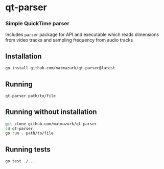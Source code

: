 # qt-parser

### Simple QuickTime parser

Includes `parser` package for API and executable which reads dimensions from video tracks and sampling frequency from audio tracks

## Installation
```bash
go install github.com/matmazurk/qt-parser@latest
```

## Running
```bash
qt-parser path/to/file
```

## Running without installation
```bash
git clone github.com/matmazurk/qt-parser
cd qt-parser
go run . path/to/file
```

## Running tests
```bash
go test ./...
```
